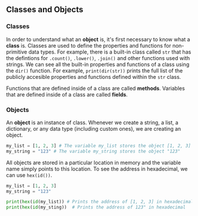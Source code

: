## Classes and Objects

### Classes 

In order to understand what an **object** is, it's first necessary to know what a **class** is. Classes are used to define the properties and functions for non-primitive data types. For example, there is a built-in class called `str` that has the defintions for `.count()`, `.lower()`, `.join()` and other functions used with strings. We can see all the built-in properties and functions of a class using the `dir()` function. For example, `print(dir(str))` prints the full list of the publicly accesible properties and functions defined within the `str` class.

Functions that are defined inside of a class are called **methods**. Variables that are defined inside of a class are called **fields**.

### Objects

An **object** is an instance of class.  Whenever we create a string, a list, a dictionary, or any data type (including custom ones), we are creating an object.

```python
my_list = [1, 2, 3] # The variable my_list stores the object [1, 2, 3]
my_string = "123" # The variable my_string stores the object "123"
```

All objects are stored in a particular location in memory and the variable name simply points to this location. To see the address in hexadecimal, we can use `hex(id())`.

```python
my_list = [1, 2, 3] 
my_string = "123"

print(hex(id(my_list)) # Prints the address of [1, 2, 3] in hexadecimal
print(hex(id(my_sting))  # Prints the address of 123" in hexadecimal
```

